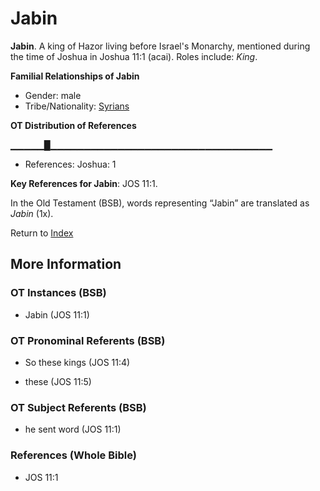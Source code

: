 # Jabin
**Jabin**. 
A king of Hazor living before Israel's Monarchy, mentioned during the time of Joshua in Joshua 11:1 (acai). 
Roles include: 
_King_. 




**Familial Relationships of Jabin**


* Gender: male
* Tribe/Nationality: [Syrians](../../../groups/md/acai/Syria.md)


**OT Distribution of References**

▁▁▁▁▁█▁▁▁▁▁▁▁▁▁▁▁▁▁▁▁▁▁▁▁▁▁▁▁▁▁▁▁▁▁▁▁▁▁
* References: Joshua: 1



**Key References for Jabin**: 
JOS 11:1. 


In the Old Testament (BSB), words representing “Jabin” are translated as 
*Jabin* (1x). 




Return to [Index](00-Index.md)

## More Information

### OT Instances (BSB)

* Jabin (JOS 11:1)



### OT Pronominal Referents (BSB)

* So these kings (JOS 11:4)

* these (JOS 11:5)



### OT Subject Referents (BSB)

* he sent word (JOS 11:1)



### References (Whole Bible)

* JOS 11:1



